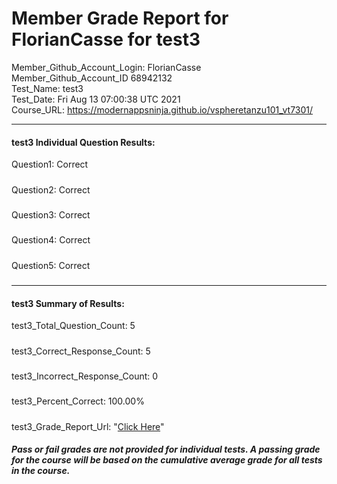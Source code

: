 # Member Grade Report for FlorianCasse for test3  
   
Member_Github_Account_Login: FlorianCasse  
Member_Github_Account_ID 68942132  
Test_Name: test3  
Test_Date: Fri Aug 13 07:00:38 UTC 2021  
Course_URL: https://modernappsninja.github.io/vspheretanzu101_vt7301/  
   
---  
#### test3 Individual Question Results:  
Question1: Correct  
#####  
Question2: Correct  
#####  
Question3: Correct  
#####  
Question4: Correct  
#####  
Question5: Correct  
#####  
---  
#### test3 Summary of Results:  
test3_Total_Question_Count: 5  
#####  
test3_Correct_Response_Count: 5  
#####  
test3_Incorrect_Response_Count: 0  
#####  
test3_Percent_Correct: 100.00%  
#####  
test3_Grade_Report_Url: "[Click Here](https://github.com/modernappsninjas/FlorianCasse/blob/main/static/userdata/courses/vspheretanzu101_vt7301/grade_report.pr1280.test3.md)"
##### Pass or fail grades are not provided for individual tests. A passing grade for the course will be based on the cumulative average grade for all tests in the course.  
